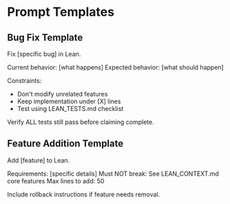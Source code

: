 # Prompt Templates

## Bug Fix Template
Fix [specific bug] in Lean.

Current behavior: [what happens]
Expected behavior: [what should happen]

Constraints:
- Don't modify unrelated features
- Keep implementation under [X] lines
- Test using LEAN_TESTS.md checklist

Verify ALL tests still pass before claiming complete.

## Feature Addition Template
Add [feature] to Lean.

Requirements: [specific details]
Must NOT break: See LEAN_CONTEXT.md core features
Max lines to add: 50

Include rollback instructions if feature needs removal.
